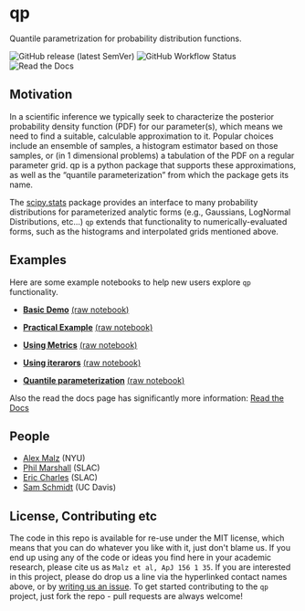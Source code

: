 # qp

Quantile parametrization for probability distribution functions.

![GitHub release (latest SemVer)](https://img.shields.io/github/v/release/LSSTDESC/qp)
![GitHub Workflow Status](https://img.shields.io/github/actions/workflow/status/LSSTDESC/qp/python-package.yml)
![Read the Docs](https://img.shields.io/readthedocs/qp)

## Motivation

In a scientific inference we typically seek to characterize the posterior probability density function (PDF) for our parameter(s), which means we need to find a suitable, calculable approximation to it. Popular choices include an ensemble of samples, a histogram estimator based on those samples, or (in 1 dimensional problems) a tabulation of the PDF on a regular parameter grid. qp is a python package that supports these approximations, as well as the “quantile parameterization” from which the package gets its name.

The [scipy.stats](https://docs.scipy.org/doc/scipy/reference/stats.html) package provides an interface to many probability distributions for parameterized analytic forms (e.g., Gaussians, LogNormal Distributions, etc...)  `qp` extends that functionality to numerically-evaluated forms, such as the histograms and interpolated grids mentioned above.



## Examples

Here are some example notebooks to help new users explore `qp` functionality.

* **[Basic Demo](http://htmlpreview.github.io/?https://github.com/LSSTDESC/qp/blob/master/docs/demo.html)** [(raw notebook)](https://github.com/LSSTDESC/qp/blob/master/nb/demo.ipynb)

* **[Practical Example](http://htmlpreview.github.io/?https://github.com/LSSTDESC/qp/blob/master/docs/practical_example.html)** [(raw notebook)](https://github.com/LSSTDESC/qp/blob/master/nb/practical_example.ipynb)

* **[Using Metrics](http://htmlpreview.github.io/?https://github.com/LSSTDESC/qp/blob/master/docs/metrics_examples.html)** [(raw notebook)](https://github.com/LSSTDESC/qp/blob/master/nb/metrics_examples.ipynb)

* **[Using iterarors](http://htmlpreview.github.io/?https://github.com/LSSTDESC/qp/blob/master/docs/iterator_demo.html)** [(raw notebook)](https://github.com/LSSTDESC/qp/blob/master/nb/iterator_demo.ipynb)

* **[Quantile parameterization](http://htmlpreview.github.io/?https://github.com/LSSTDESC/qp/blob/master/docs/quantile_parameterization_demo.html)** [(raw notebook)](https://github.com/LSSTDESC/qp/blob/master/nb/quantile_parameterization_demo.ipynb)


Also the read the docs page has significantly more information:  [Read the Docs](http://qp.readthedocs.io/)


## People

* [Alex Malz](https://github.com/LSSTDESC/qp/issues/new?body=@aimalz) (NYU)
* [Phil Marshall](https://github.com/LSSTDESC/qp/issues/new?body=@drphilmarshall) (SLAC)
* [Eric Charles](https://github.com/LSSTDESC/qp/issues/new?body=@eacharles) (SLAC)
* [Sam Schmidt](https://github.com/LSSTDESC/qp/issues/new?body=@sschmidt) (UC Davis)

## License, Contributing etc

The code in this repo is available for re-use under the MIT license, which means that you can do whatever you like with it, just don't blame us. If you end up using any of the code or ideas you find here in your academic research, please cite us as `Malz et al, ApJ 156 1 35`. If you are interested in this project, please do drop us a line via the hyperlinked contact names above, or by [writing us an issue](https://github.com/aimalz/qp/issues/new). To get started contributing to the `qp` project, just fork the repo - pull requests are always welcome!





